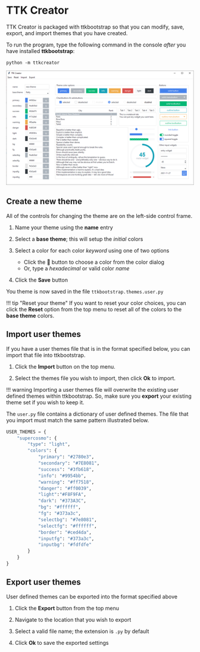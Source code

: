 # TTK Creator

TTK Creator is packaged with ttkbootstrap so that you can modify, save, 
export, and import themes that you have created.

To run the program, type the following command in the console _after_ you
have installed **ttkbootstrap**:

```shell
python -m ttkcreator
```

![creator](../assets/ttkcreator/creator.png)

## Create a new theme

All of the controls for changing the theme are on the left-side control 
frame. 

1. Name your theme using the **name** entry

2. Select a **base theme**; this will setup the _initial_ colors

3. Select a color for each color _keyword_ using one of two options
    
    * Click the 🎨 button to choose a color from the color dialog
    * Or, type a _hexadecimal_ or valid color _name_ 

4. Click the **Save** button

You theme is now saved in the file `ttkbootstrap.themes.user.py`

!!! tip "Reset your theme"
    If you want to reset your color choices, you can click the 
    **Reset** option from the top menu to reset all of the colors
    to the **base theme** colors.

## Import user themes

If you have a user themes file that is in the format specified below, you can 
import that file into ttkbootstrap. 

1. Click the **Import** button on the top menu.

2. Select the themes file you wish to import, then click **Ok** to import.

!!! warning
    Importing a user themes file will overwrite the existing user defined
    themes within ttkbootstrap. So, make sure you **export** your existing
    theme set if you wish to keep it.

The `user.py` file contains a dictionary of user defined themes. The file that
you import must match the same pattern illustrated below.

```python
USER_THEMES = {
    "supercosmo": {
        "type": "light",
        "colors": {
            "primary": "#2780e3",
            "secondary": "#7E8081",
            "success": "#3fb618",
            "info": "#9954bb",
            "warning": "#ff7518",
            "danger": "#ff0039",
            "light":"#F8F9FA",
            "dark": "#373A3C",
            "bg": "#ffffff",
            "fg": "#373a3c",
            "selectbg": "#7e8081",
            "selectfg": "#ffffff",
            "border": "#ced4da",
            "inputfg": "#373a3c",
            "inputbg": "#fdfdfe"
        }
    }
}
```

## Export user themes

User defined themes can be exported into the format specified above

1. Click the **Export** button from the top menu

2. Navigate to the location that you wish to export

3. Select a valid file name; the extension is `.py` by default

4. Click **Ok** to save the exported settings
    